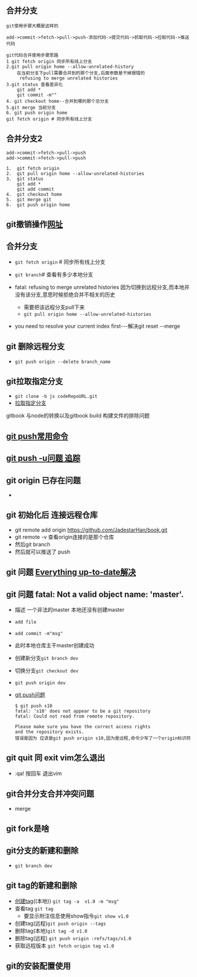 ## 合并分支
```
git使用步骤大概是这样的

add->commit->fetch->pull->push-添加代码->提交代码->抓取代码->拉取代码->推送代码

git代码合并使用步骤思路
1 git fetch origin 同步所有线上分支
2.git pull origin home --allow-unrelated-history
    在当前分支下pull需要合并到的那个分支,后面参数是干掉报错的
     refusing to merge unrelated histories
3.git status 查看差异化
    git add *
    git commit -m""
4. git checkout home--合并到哪的那个总分支
5.git merge 当前分支
6. git push origin home
git fetch origin # 同步所有线上分支
```

## 合并分支2

```
add->commit->fetch->pull->push
add->commit->fetch->pull->push

1.	git fetch origin 
2. 	git pull origin home --allow-unrelated-histories
3.	git status 
	git add *
	git add commit
4. 	git checkout home
5. 	git merge git
6.	git push origin home
```



## git撤销操作[网址](https://www.cnblogs.com/liangzhixiaolaohu/p/14977650.html)







## 合并分支

- `git fetch origin` # 同步所有线上分支
- `git branch`# 查看有多少本地分支
- fatal: refusing to merge unrelated histories  因为切换到远程分支,而本地并没有该分支,意思时候拒绝合并不相关的历史
  - 需要把该远程分支pull下来
  - `git pull origin home --allow-unrelated-histories`

- you need to resolve your current index first---解决git reset --merge


## git 删除远程分支

- `git push origin --delete branch_name`

## git拉取指定分支

- `git clone -b js codeRepoURL.git`
- [拉取指定分支](https://www.jianshu.com/p/856ce249ed78)

gitbook 与node的转换以及gitbook build 构建文件的排除问题

## [git push常用命令](https://www.cnblogs.com/qianqiannian/p/6008140.html)

## [git push -u问题 追踪](https://www.cnblogs.com/dyh-air/p/9257237.html)

## git origin 已存在问题

- 

##  git 初始化后 连接远程仓库

- git remote add origin https://github.com/JadestarHan/book.git
- git remote -v  查看origin连接的是那个仓库
- 然后git branch 
- 然后就可以推送了 push 

## git 问题 [Everything up-to-date解决](https://blog.csdn.net/myhuashengmi/article/details/52197566)

## git 问题 fatal: Not a valid object name: 'master'.

- 描述  一个非法的master 本地还没有创建master

- `add file`

- `add commit -m"msg"`

- 此时本地仓库主干master创建成功

- 创建新分支`git branch dev`

- 切换分支`git checkout dev`

- `git push origin dev`

- [git push问题](https://www.cnblogs.com/qianqiannian/p/6008140.html)

  ``````
  $ git push s10
  fatal: 's10' does not appear to be a git repository
  fatal: Could not read from remote repository.
  
  Please make sure you have the correct access rights
  and the repository exists.
  错误是因为 应该是git push origin s10,因为是远程,命令少写了一个origin标识符
  ``````





## git quit<enter> 同 exit vim怎么退出

- :qa!  按回车  退出vim



## git合并分支合并冲突问题

- merge



## git fork是啥



## git分支的新建和删除

- `git branch dev`



## git tag的新建和删除

- [创建tag](https://www.cnblogs.com/senlinyang/p/8527764.html)((本地)) ```git tag -a  v1.0 -m "msg"```
- 查看tag ```git tag```
  - 要显示附注信息使用show指令`git show v1.0`
- 创建tag(远程)`git push origin --tags`
- 删除tag(本地)`git tag -d v1.0`
- 删除tag(远程) `git push origin :refs/tags/v1.0`
- 获取远程版本 `git fetch origin tag v1.0`



## git的安装配置使用
